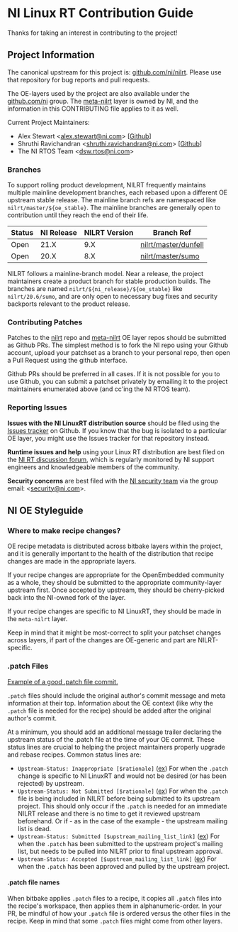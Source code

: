 # NI Linux RT Contribution Guide

Thanks for taking an interest in contributing to the project!


## Project Information

The canonical upstream for this project is: [github.com/ni/nilrt](https://github.comn/ni/nilrt). Please use that repository for bug reports and pull requests.

The OE-layers used by the project are also available under the [github.com/ni](https://github.com/ni/) group. The [meta-nilrt](https://github.com/ni/meta-nilrt) layer is owned by NI, and the information in this CONTRIBUTING file applies to it as well.

Current Project Maintainers:
* Alex Stewart <[alex.stewart@ni.com](mailto:alex.stewart@ni.com)> [[Github](https://github.com/amstewart)]
* Shruthi Ravichandran <[shruthi.ravichandran@ni.com](mailto:shruthi.ravichandran@ni.com)> [[Github](https://github.com/shruthi-ravi)]
* The NI RTOS Team <[dsw.rtos@ni.com](mailto:dsw.rtos@ni.com)>


### Branches

To support rolling product development, NILRT frequently maintains multiple mainline development branches, each rebased upon a different OE upstream stable release. The mainline branch refs are namespaced like `nilrt/master/${oe_stable}`. The mainline branches are generally open to contribution until they reach the end of their life.

Status | NI Release | NILRT Version | Branch Ref
-------|------------|---------------|-----------
Open | 21.X  | 9.X | [nilrt/master/dunfell](https://github.com/ni/nilrt/tree/nilrt/master/dunfell)
Open | 20.X  | 8.X | [nilrt/master/sumo](https://github.com/ni/nilrt/tree/nilrt/master/sumo)

NILRT follows a mainline-branch model. Near a release, the project maintainers create a product branch for stable production builds. The branches are named `nilrt/${ni_release}/${oe_stable}` like `nilrt/20.6/sumo`, and are only open to necessary bug fixes and security backports relevant to the product release.


### Contributing Patches

Patches to the [nilrt](https://github.com/ni/nilrt/pulls) repo and [meta-nilrt](https://github.com/ni/meta-nilrt/pulls) OE layer repos should be submitted as Github PRs. The simplest method is to fork the NI repo using your Github account, upload your patchset as a branch to your personal repo, then open a Pull Request using the github interface.

Github PRs should be preferred in all cases. If it is not possible for you to use Github, you can submit a patchset privately by emailing it to the project maintainers enumerated above (and cc'ing the NI RTOS team).


### Reporting Issues

**Issues with the NI LinuxRT distribution source** should be filed using the [Issues tracker](https://github.com/ni/nilrt/issues) on Github. If you know that the bug is isolated to a particular OE layer, you might use the Issues tracker for that repository instead.

**Runtime issues and help** using your Linux RT distribution are best filed on the [NI RT discussion forum](https://forums.ni.com/t5/NI-Linux-Real-Time-Discussions/bd-p/7111?profile.language=en), which is regularly monitored by NI support engineers and knowledgeable members of the community.

**Security concerns** are best filed with the [NI security team](https://www.ni.com/en-us/support/security.html) via the group email: <[security@ni.com](mailto:security@ni.com)>.


## NI OE Styleguide

### Where to make recipe changes?

OE recipe metadata is distributed across bitbake layers within the project, and it is generally important to the health of the distribution that recipe changes are made in the appropriate layers.

If your recipe changes are appropriate for the OpenEmbedded community as a whole, they should be submitted to the appropriate community-layer upstream first. Once accepted by upstream, they should be cherry-picked back into the NI-owned fork of the layer.

If your recipe changes are specific to NI LinuxRT, they should be made in the `meta-nilrt` layer.

Keep in mind that it might be most-correct to split your patchset changes across layers, if part of the changes are OE-generic and part are NILRT-specific.

### .patch Files

[Example of a good .patch file commit.](https://github.com/ni/meta-nilrt/pull/50/commits/73b046c57d73e188a3bf4adbf0965aa9312ebe08)

`.patch` files should include the original author's commit message and meta information at their top. Information about the OE context (like why the `.patch` file is needed for the recipe) should be added after the original author's commit.

At a minimum, you should add an additional message trailer declaring the upstream status of the .patch file at the time of your OE commit. These status lines are crucial to helping the project maintainers properly upgrade and rebase recipes. Common status lines are:

* `Upstream-Status: Inappropriate [$rationale]` ([ex](https://github.com/ni/meta-nilrt/blob/nilrt/master/sumo/recipes-support/curl/curl/0005-Add-nicurl-wrapper-functions.patch)) For when the `.patch` change is specific to NI LinuxRT and would not be desired (or has been rejected) by upstream.
* `Upstream-Status: Not Submitted [$rationale]` ([ex](https://github.com/ni/meta-nilrt/blob/nilrt/master/sumo/recipes-gnome/florence/files/0004-Add-option-for-automatic-bring-to-top.patch)) For when the `.patch` file is being included in NILRT before being submitted to its upstream project. This should only occur if the `.patch` is needed for an immediate NILRT release and there is no time to get it reviewed upstream beforehand. Or if - as in the case of the example - the upstream mailing list is dead.
* `Upstream-Status: Submitted [$upstream_mailing_list_link]` ([ex](https://github.com/ni/meta-nilrt/blob/1e6453ebca8735de96eaaf3bc931d22998c8dfb3/recipes-support/curl/curl/0014-Fixup-lib1529-test.patch)) For when the `.patch` has been submitted to the upstream project's mailing list, but needs to be pulled into NILRT prior to final upstream approval.
* `Upstream-Status: Accepted [$upstream_mailing_list_link]` ([ex](https://github.com/ni/meta-nilrt/blob/904bd00bf24d8fe61d3a13b8ece368c9741a73fc/recipes-devtools/opkg/files/0002-libopkg-clear-curl-properties-on-download-error-to-p.patch#L36)) For when the `.patch` has been approved and pulled by the upstream project.


#### .patch file names

When bitbake applies `.patch` files to a recipe, it copies all `.patch` files into the recipe's workspace, then applies them in alphanumeric-order. In your PR, be mindful of how your `.patch` file is ordered versus the other files in the recipe. Keep in mind that some `.patch` files might come from other layers.
